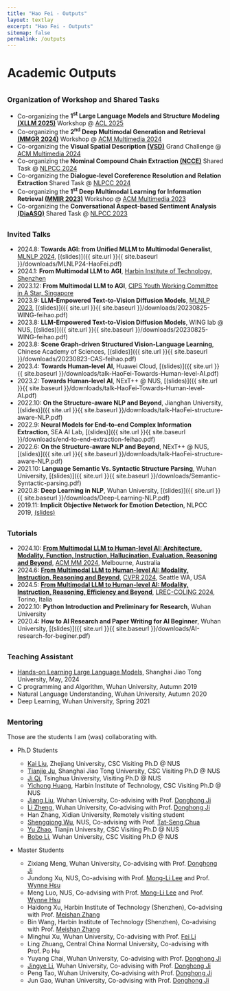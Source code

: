 ```yaml
---
title: "Hao Fei - Outputs"
layout: textlay
excerpt: "Hao Fei - Outputs"
sitemap: false
permalink: /outputs
---
```


# Academic Outputs

<div style="margin-top: 35px"></div>


### Organization of Workshop and Shared Tasks


- Co-organizing the **1<sup>st</sup> Large Language Models and Structure Modeling [(XLLM 2025)](https://xllms.github.io/)** Workshop @ [ACL 2025](https://2025.aclweb.org/) 
- Co-organizing the **2<sup>nd</sup> Deep Multimodal Generation and Retrieval [(MMGR 2024)](https://videorelation.nextcenter.org/MMGR24/)** Workshop @ [ACM Multimedia 2024](https://2024.acmmm.org/) 
- Co-organizing the **Visual Spatial Description [(VSD)](https://lllogen.github.io/vsd-challenge.github.io/)** Grand Challenge @ [ACM Multimedia 2024](https://2024.acmmm.org/) 
- Co-organizing the **Nominal Compound Chain Extraction [(NCCE)](https://ncce-site.pages.dev/)** Shared Task @ [NLPCC 2024](http://tcci.ccf.org.cn/conference/2024/cfpt.php)
- Co-organizing the **Dialogue-level Coreference Resolution and Relation Extraction** Shared Task @ [NLPCC 2024](http://tcci.ccf.org.cn/conference/2024/cfpt.php)
- Co-organizing the **1<sup>st</sup> Deep Multimodal Learning for Information Retrieval [(MMIR 2023)](https://videorelation.nextcenter.org/MMIR23/)** Workshop @ [ACM Multimedia 2023](https://www.acmmm2023.org/) 
- Co-organizing the **Conversational Aspect-based Sentiment Analysis [(DiaASQ)](https://conasq.pages.dev/)** Shared Task @ [NLPCC 2023](http://tcci.ccf.org.cn/conference/2023/cfpt.php)




<div style="margin-top: 30px"></div>


### Invited Talks 



- 2024.8: **Towards AGI: from Unified MLLM to Multimodal Generalist**, [MLNLP 2024](https://mlnlp.org/mlnlp2024/), [(slides)]({{ site.url }}{{ site.baseurl }}/downloads/MLNLP24-HaoFei.pdf)
- 2024.1: **From Multimodal LLM to AGI**, [Harbin Institute of Technology, Shenzhen](#)
- 2023.12: **From Multimodal LLM to AGI**, [CIPS Youth Working Committee in A Star, Singapore](https://mp.weixin.qq.com/s/LeJwkE_sk29twigo1wxkMw)
- 2023.9: **LLM-Empowered Text-to-Vision Diffusion Models**, [MLNLP 2023](http://mlnlp.world/mlnlp2023/), [(slides)]({{ site.url }}{{ site.baseurl }}/downloads/20230825-WING-feihao.pdf)
- 2023.8: **LLM-Empowered Text-to-Vision Diffusion Models**, WING lab @ NUS, [(slides)]({{ site.url }}{{ site.baseurl }}/downloads/20230825-WING-feihao.pdf)
- 2023.8: **Scene Graph-driven Structured Vision-Language Learning**, Chinese Academy of Sciences, [(slides)]({{ site.url }}{{ site.baseurl }}/downloads/20230823-CAS-feihao.pdf)
- 2023.4: **Towards Human-level AI**, Huawei Cloud, [(slides)]({{ site.url }}{{ site.baseurl }}/downloads/talk-HaoFei-Towards-Human-level-AI.pdf)
- 2023.2: **Towards Human-level AI**, NExT++ @ NUS, [(slides)]({{ site.url }}{{ site.baseurl }}/downloads/talk-HaoFei-Towards-Human-level-AI.pdf)
- 2022.10: **On the Structure-aware NLP and Beyond**, Jianghan University, [(slides)]({{ site.url }}{{ site.baseurl }}/downloads/talk-HaoFei-structure-aware-NLP.pdf)
- 2022.9: **Neural Models for End-to-end Complex Information Extraction**, SEA AI Lab, [(slides)]({{ site.url }}{{ site.baseurl }}/downloads/end-to-end-extraction-feihao.pdf)
- 2022.6: **On the Structure-aware NLP and Beyond**, NExT++ @ NUS, [(slides)]({{ site.url }}{{ site.baseurl }}/downloads/talk-HaoFei-structure-aware-NLP.pdf)
- 2021.10: **Language Semantic Vs. Syntactic Structure Parsing**, Wuhan University, [(slides)]({{ site.url }}{{ site.baseurl }}/downloads/Semantic-Syntactic-parsing.pdf)
- 2020.8: **Deep Learning in NLP**, Wuhan University, [(slides)]({{ site.url }}{{ site.baseurl }}/downloads/Deep-Learning-NLP.pdf)
- 2019.11: **Implicit Objective Network for Emotion Detection**, NLPCC 2019,  [(slides)](#)




<div style="margin-top: 30px"></div>

### Tutorials

- 2024.10: [**From Multimodal LLM to Human-level AI: Architecture, Modality, Function, Instruction, Hallucination, Evaluation, Reasoning and Beyond**](https://mllm2024.github.io/ACM-MM2024/), [ACM MM 2024](https://2024.acmmm.org/), Melbourne, Australia
- 2024.6: [**From Multimodal LLM to Human-level AI: Modality, Instruction, Reasoning and Beyond**](https://mllm2024.github.io/CVPR2024), [CVPR 2024](https://cvpr.thecvf.com/), Seattle WA, USA
- 2024.5: [**From Multimodal LLM to Human-level AI: Modality, Instruction, Reasoning, Efficiency and Beyond**](https://mllm2024.github.io/COLING2024), [LREC-COLING 2024](https://lrec-coling-2024.org/), Torino, Italia
- 2022.10: **Python Introduction and Preliminary for Research**, Wuhan University
- 2020.4: **How to AI Research and Paper Writing for AI Beginner**, Wuhan University, [(slides)]({{ site.url }}{{ site.baseurl }}/downloads/AI-research-for-beginer.pdf)

 





<div style="margin-top: 30px"></div>


### Teaching Assistant

- [Hands-on Learning Large Language Models](https://github.com/Lordog/dive-into-llms), Shanghai Jiao Tong University, May, 2024
- C programming and Algorithm, Wuhan University, Autumn 2019
- Natural Language Understanding, Wuhan University, Autumn 2020
- Deep Learning, Wuhan University, Spring 2021





<div style="margin-top: 30px"></div>


### Mentoring

Those are the students I am (was) collaborating with.

- Ph.D Students
    - [Kai Liu](https://kail8.github.io/), Zhejiang University, CSC Visiting Ph.D @ NUS
    - [Tianjie Ju](https://scholar.google.com.hk/citations?user=f8PPcnoAAAAJ), Shanghai Jiao Tong University, CSC Visiting Ph.D @ NUS
    - [Ji Qi](https://qijimrc.github.io/), Tsinghua University, Visiting Ph.D @ NUS
    - [Yichong Huang](https://ychuang.netlify.app/), Harbin Institute of Technology, CSC Visiting Ph.D @ NUS
    - [Jiang Liu](https://scholar.google.com/citations?user=LXLsXZUAAAAJ), Wuhan University, Co-advising with Prof. [Donghong Ji](https://scholar.google.com/citations?user=2Q-7u3AAAAAJ)
    - [Li Zheng](https://scholar.google.com/citations?user=ItveFKsAAAAJ), Wuhan University, Co-advising with Prof. [Donghong Ji](https://scholar.google.com/citations?user=2Q-7u3AAAAAJ)
    - Han Zhang, Xidian University, Remotely visiting student
    - [Shengqiong Wu](https://chocowu.github.io/), NUS, Co-advising with Prof. [Tat-Seng Chua](https://www.chuatatseng.com/)
    - [Yu Zhao](https://github.com/zhaoyucs), Tianjin University, CSC Visiting Ph.D @ NUS
    - [Bobo Li](https://github.com/unikcc), Wuhan University, CSC Visiting Ph.D @ NUS


- Master Students
  - Zixiang Meng, Wuhan University, Co-advising with Prof. [Donghong Ji](https://scholar.google.com/citations?user=2Q-7u3AAAAAJ)
  - Jundong Xu, NUS, Co-advising with Prof. [Mong-Li Lee](https://www.comp.nus.edu.sg/~leeml/) and Prof. [Wynne Hsu](https://www.comp.nus.edu.sg/~whsu/)
  - Meng Luo, NUS, Co-advising with Prof. [Mong-Li Lee](https://www.comp.nus.edu.sg/~leeml/) and Prof. [Wynne Hsu](https://www.comp.nus.edu.sg/~whsu/)
  - Haidong Xu, Harbin Institute of Technology (Shenzhen), Co-advising with Prof. [Meishan Zhang](https://zhangmeishan.github.io/)
  - Bin Wang, Harbin Institute of Technology (Shenzhen), Co-advising with Prof. [Meishan Zhang](https://zhangmeishan.github.io/)
  - Minghui Xu, Wuhan University, Co-advising with Prof. [Fei Li](https://scholar.google.com/citations?user=AoMmysMAAAAJ)
  - Ling Zhuang, Central China Normal University, Co-advising with Prof. Po Hu
  - Yuyang Chai, Wuhan University, Co-advising with Prof. [Donghong Ji](https://scholar.google.com/citations?user=2Q-7u3AAAAAJ)
  - [Jingye Li](https://ljynlp.github.io/), Wuhan University, Co-advising with Prof. [Donghong Ji](https://scholar.google.com/citations?user=2Q-7u3AAAAAJ)
  - Peng Tao, Wuhan University, Co-advising with Prof. [Donghong Ji](https://scholar.google.com/citations?user=2Q-7u3AAAAAJ)
  - Jun Gao, Wuhan University, Co-advising with Prof. [Donghong Ji](https://scholar.google.com/citations?user=2Q-7u3AAAAAJ)



